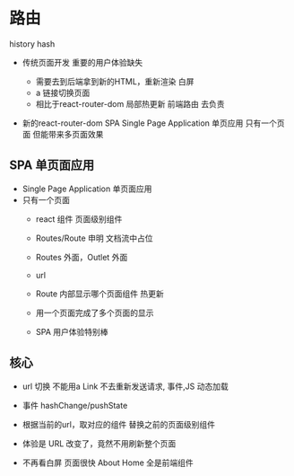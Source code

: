 # 路由

history
hash

- 传统页面开发
  重要的用户体验缺失
  - 需要去到后端拿到新的HTML，重新渲染
    白屏
  - a 链接切换页面
  - 相比于react-router-dom 局部热更新
  前端路由 去负责

- 新的react-router-dom SPA Single Page Application 单页应用
  只有一个页面 但能带来多页面效果

## SPA 单页面应用

- Single Page Application 单页面应用
- 只有一个页面
  - react 组件
    页面级别组件
  - Routes/Route 申明 文档流中占位
  - Routes 外面，Outlet 外面
  - url
  - Route 内部显示哪个页面组件
    热更新

  - 用一个页面完成了多个页面的显示
  - SPA 用户体验特别棒

## 核心

- url 切换
  不能用a
  Link
  不去重新发送请求,
  事件,JS 动态加载

- 事件 hashChange/pushState
- 根据当前的url，取对应的组件
  替换之前的页面级别组件
- 体验是
  URL 改变了，竟然不用刷新整个页面
- 不再看白屏
  页面很快
  About
  Home 全是前端组件
  